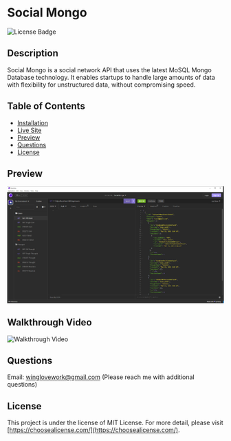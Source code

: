 # Social Mongo
![License Badge](https://img.shields.io/badge/license-MIT%20License-lightgreen)


## Description

Social Mongo is a social network API that uses the latest MoSQL Mongo Database technology. It enables startups to handle large amounts of data with flexibility for unstructured data, without compromising speed.


## Table of Contents

- [Installation](#installation)
- [Live Site](#livesite)
- [Preview](#preview)
- [Questions](#questions)
- [License](#license)



## Preview

![Screenshot](https://github.com/winglovecola/social-mongo/blob/main/public/src/img/screenshot.jpg?raw=true)



## Walkthrough Video

![Walkthrough Video](https://drive.google.com/file/d/1Ex-axGNCsceSFa11-SgbbkA-n-krwZbt/view?usp=sharing)


## Questions

Email: winglovework@gmail.com (Please reach me with additional questions)


## License

This project is under the license of MIT License. For more detail, please visit [https://choosealicense.com/](https://choosealicense.com/).







